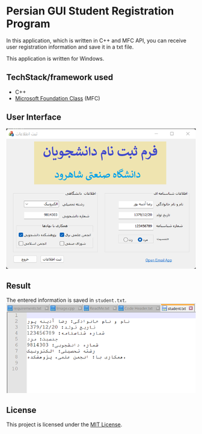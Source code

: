 # Persian GUI Student Registration Program
In this application, which is written in C++ and MFC API, you can receive user registration information and save it in a txt file.

This application is written for Windows.

## TechStack/framework used
- C++
- [Microsoft Foundation Class](https://learn.microsoft.com/en-us/cpp/mfc/mfc-desktop-applications?view=msvc-170) (MFC)
  
## User Interface
![image](Images/1.png)

## Result
The entered information is saved in <code>student.txt</code>.
![image](Images/4.png)

## License
This project is licensed under the [MIT License](https://github.com/rezaAdinepour/Persian-Handwritten-Digit-Recognition/blob/main/LICENSE).
